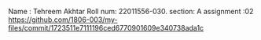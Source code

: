 Name : Tehreem Akhtar
Roll num: 22011556-030.
section: A
assignment :02 
https://github.com/1806-003/my-files/commit/1723511e7111196ced6770901609e340738ada1c
